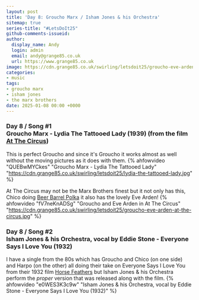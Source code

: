 ```yaml
---
layout: post
title: 'Day 8: Groucho Marx / Isham Jones & his Orchestra'
sitemap: true
series-title: "#LetsDoIt25"
github-comments-issueid:
author:
  display_name: Andy
  login: admin
  email: andy@grange85.co.uk
  url: https://www.grange85.co.uk
image: https://cdn.grange85.co.uk/swirling/letsdoit25/groucho-eve-arden-at-the-circus.jpg
categories:
- music
tags:
- groucho marx
- isham jones
- the marx brothers
date: 2025-01-08 00:00 +0000
---
```

### Day 8 / Song #1 <br/> Groucho Marx - Lydia The Tattooed Lady (1939) (from the film [At The Circus](https://en.wikipedia.org/wiki/At_the_Circus)) 
This is perfect Groucho and since it's Groucho it works almost as well without the moving pictures as it does with them. 
{% ahfowvideo "QUEBwMYCkes" "Groucho Marx - Lydia The Tattooed Lady" "https://cdn.grange85.co.uk/swirling/letsdoit25/lydia-the-tattooed-lady.jpg" %}

At The Circus may not be the Marx Brothers finest but it not only has this, Chico doing [Beer Barrel Polka](https://www.youtube.com/watch?v=JXAVISpS4wM) it also has the lovely Eve Arden!
{% ahfowvideo "fV7neKnADSg" "Groucho and Eve Arden in At The Circus" "https://cdn.grange85.co.uk/swirling/letsdoit25/groucho-eve-arden-at-the-circus.jpg" %}

### Day 8 / Song #2 <br/> Isham Jones & his Orchestra, vocal by Eddie Stone - Everyone Says I Love You (1932)
I have a single from the 80s which has Groucho and Chico (on one side) and Harpo (on the other) all doing their take on Everyone Says I Love You from their 1932 film [Horse Feathers](https://en.wikipedia.org/wiki/Horse_Feathers) but Isham Jones & his Orchestra perform the _proper_ version that was released along with the film.
{% ahfowvideo "e0WES3K3c9w" "Isham Jones & his Orchestra, vocal by Eddie Stone - Everyone Says I Love You (1932)" %}
